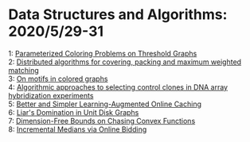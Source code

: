 # Data Structures and Algorithms: 2020/5/29-31  
1: [Parameterized Coloring Problems on Threshold Graphs](https://doi.org/10.48550/arXiv.1910.10364)  
2: [Distributed algorithms for covering, packing and maximum weighted  matching](https://doi.org/10.48550/arXiv.2005.13628)  
3: [On motifs in colored graphs](https://doi.org/10.48550/arXiv.2005.13634)  
4: [Algorithmic approaches to selecting control clones in DNA array  hybridization experiments](https://doi.org/10.48550/arXiv.2005.13645)  
5: [Better and Simpler Learning-Augmented Online Caching](https://doi.org/10.48550/arXiv.2005.13716)  
6: [Liar's Domination in Unit Disk Graphs](https://doi.org/10.48550/arXiv.2005.13913)  
7: [Dimension-Free Bounds on Chasing Convex Functions](https://doi.org/10.48550/arXiv.2005.14058)  
8: [Incremental Medians via Online Bidding](https://doi.org/10.48550/arXiv.cs/0504103)  